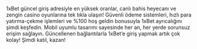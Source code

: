 1xBet güncel giriş adresiyle en yüksek oranlar, canlı bahis heyecanı ve zengin casino oyunlarına tek tıkla ulaşın! Güvenli ödeme sistemleri, hızlı para yatırma-çekme işlemleri ve %100 hoş geldin bonusuyla 1xBet ayrıcalığını şimdi keşfedin. Mobil uyumlu tasarımı sayesinde her an, her yerde sorunsuz erişim sağlayın. Güncellenen bağlantılarla 1xBet’e giriş yapmak artık çok kolay! Şimdi katıl, kazan!

